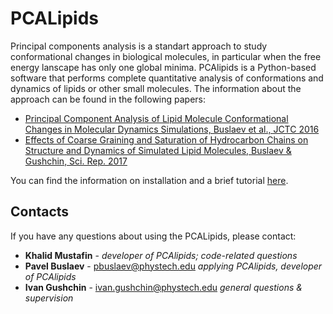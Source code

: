 # PCALipids

Principal components analysis is a standart approach to study conformational changes in biological molecules, in particular when the free energy lanscape has only one global minima. PCAlipids is a Python-based software that performs complete quantitative analysis of conformations and dynamics of lipids or other small molecules. The information about the approach can be found in the following papers:

* [Principal Component Analysis of Lipid Molecule Conformational Changes in Molecular Dynamics Simulations, Buslaev et al., JCTC 2016](https://doi.org/10.1021/acs.jctc.5b01106)
* [Effects of Coarse Graining and Saturation of Hydrocarbon Chains on Structure and Dynamics of Simulated Lipid Molecules, Buslaev & Gushchin, Sci. Rep. 2017](https://doi.org/10.1038/s41598-017-11761-5)

You can find the information on installation and a brief tutorial [here](https://github.com/membrane-systems/PCAlipids/blob/master/tutorial/tutorial.md).
    

## Contacts

If you have any questions about using the PCALipids, please contact:

* **Khalid Mustafin** - *developer of PCAlipids; code-related questions*
* **Pavel Buslaev** - pbuslaev@phystech.edu *applying PCAlipids, developer of PCAlipids*
* **Ivan Gushchin** - ivan.gushchin@phystech.edu *general questions & supervision*



